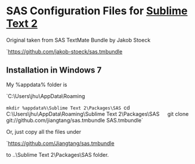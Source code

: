 SAS Configuration Files for [Sublime Text 2](http://www.sublimetext.com/2)
==========================================================================

Original taken from SAS TextMate Bundle by Jakob Stoeck

`https://github.com/jakob-stoeck/sas.tmbundle


Installation in Windows 7
-------------------------

My %appdata% folder is

`C:\Users\jhu\AppData\Roaming


`mkdir %appdata%\Sublime Text 2\Packages\SAS
`cd C:\Users\jhu\AppData\Roaming\Sublime Text 2\Packages\SAS`  
`git clone git://github.com/jiangtang/sas.tmbundle SAS.tmbundle`  

Or, just copy all the files under

`https://github.com/Jiangtang/sas.tmbundle

to ..\\Sublime Text 2\Packages\SAS folder.